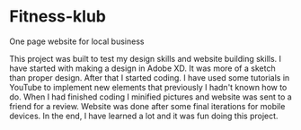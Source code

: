 # Fitness-klub
One page website for local business

This project was built to test my design skills and website building skills.
I have started with making a design in Adobe XD. It was more of a sketch than proper design. 
After that I started coding. I have used some tutorials in YouTube to implement new elements that previously I hadn't known how to do.
When I had finished coding I minified pictures and website was sent to a friend for a review.
Website was done after some final iterations for mobile devices.
In the end, I have learned a lot and it was fun doing this project.
